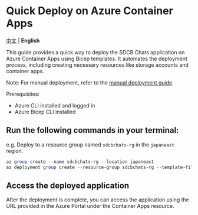 # Quick Deploy on Azure Container Apps

[中文](../zh-CN/azure-bicep.md) | **English**

This guide provides a quick way to deploy the SDCB Chats application on Azure Container Apps using Bicep templates. It automates the deployment process, including creating necessary resources like storage accounts and container apps.

Note: For manual deployment, refer to the [manual deployment guide](https://edi.wang/post/2025/7/25/deploy-sdcb-chats-on-azure-container-apps).

Prerequisites:
- Azure CLI installed and logged in
- Azure Bicep CLI installed

## Run the following commands in your terminal:

e.g. Deploy to a resource group named `sdcbchats-rg` in the `japaneast` region.

```powershell
az group create --name sdcbchats-rg --location japaneast
az deployment group create --resource-group sdcbchats-rg --template-file main.bicep --parameters storageAccountName=sdcbchatsstorage2996
```

## Access the deployed application

After the deployment is complete, you can access the application using the URL provided in the Azure Portal under the Container Apps resource.
